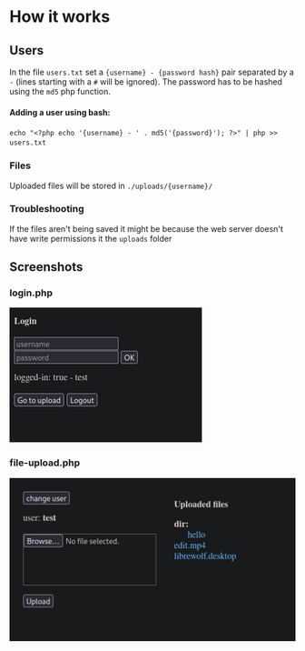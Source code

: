 # How it works
## Users
In the file `users.txt` set a `{username} - {password hash}` pair
separated by a `-` (lines starting with a `#` will be ignored).
The password has to be hashed using the `md5` php function.
#### Adding a user using bash:
`echo "<?php echo '{username} - ' . md5('{password}'); ?>" | php >> users.txt`
### Files
Uploaded files will be stored in `./uploads/{username}/`
### Troubleshooting 
If the files aren't being saved it might be because the web server doesn't have write permissions it the `uploads` folder
## Screenshots
### login.php
![Screenshot](./img/login.png)
### file-upload.php
![Screenshot](./img/file-upload.png)


